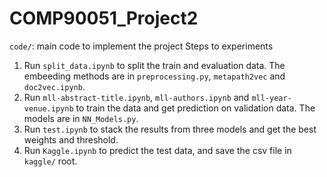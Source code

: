 # COMP90051_Project2

`code/`: main code to implement the project
Steps to experiments
1. Run `split_data.ipynb` to split the train and evaluation data. The embeeding methods are in `preprocessing.py`, `metapath2vec` and `doc2vec.ipynb`.
2. Run `mll-abstract-title.ipynb`, `mll-authors.ipynb` and `mll-year-venue.ipynb` to train the data and get prediction on validation data. The models are in `NN_Models.py`.
3. Run `test.ipynb` to stack the results from three models and get the best weights and threshold.
4. Run `Kaggle.ipynb` to predict the test data, and save the csv file in `kaggle/` root.


